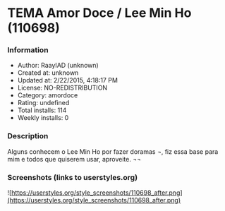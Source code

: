 # TEMA Amor Doce / Lee Min Ho (110698)

### Information
- Author: RaayIAD (unknown)
- Created at: unknown
- Updated at: 2/22/2015, 4:18:17 PM
- License: NO-REDISTRIBUTION
- Category: amordoce
- Rating: undefined
- Total installs: 114
- Weekly installs: 0


### Description
Alguns conhecem o Lee Min Ho por fazer doramas *¬*, fiz essa base para mim e todos que quiserem usar, aproveite. *¬¬*


### Screenshots (links to userstyles.org)
![https://userstyles.org/style_screenshots/110698_after.png](https://userstyles.org/style_screenshots/110698_after.png)


